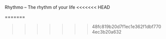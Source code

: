 Rhythmo – The rhythm of your life
<<<<<<< HEAD

<!-- Based on some creative brainstorming and inspiration from music business name generators and developer discussions, one unique name that could perfectly capture your Spotify clone’s vibe is:

**Auralis**

It’s a single, memorable word that hints at “aural” (relating to hearing) while adding a modern, distinctive twist. This name is easy to pronounce, stands out from the crowd, and suggests an immersive audio experience—just what you’d want for a music streaming service.

Does “Auralis” resonate with your vision? -->
=======
>>>>>>> 48fc819b20d7f1ec1e362f1dbf7704ec3b20a632
